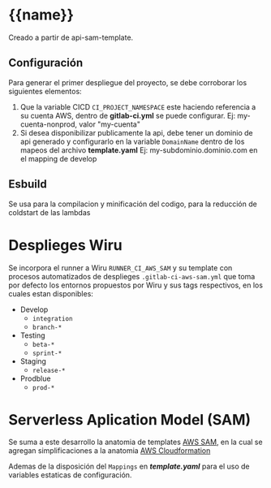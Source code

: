 # {{name}}

Creado a partir de api-sam-template.

## Configuración

Para generar el primer despliegue del proyecto, se debe corroborar los siguientes elementos:

1. Que la variable CICD `CI_PROJECT_NAMESPACE` este haciendo referencia a su cuenta AWS, dentro de **gitlab-ci.yml** se puede configurar. Ej: my-cuenta-nonprod, valor "my-cuenta"
2. Si desea disponibilizar publicamente la api, debe tener un dominio de api generado y configurarlo en la variable `DomainName` dentro de los mapeos del archivo **template.yaml** Ej: my-subdominio.dominio.com en el mapping de develop

## Esbuild

Se usa para la compilacion y minificación del codigo, para la reducción de coldstart de las lambdas

# Desplieges Wiru

Se incorpora el runner a Wiru `RUNNER_CI_AWS_SAM` y su template con procesos automatizados de desplieges `.gitlab-ci-aws-sam.yml` que toma por defecto los entornos propuestos por Wiru y sus tags respectivos, en los cuales estan disponibles:
* Develop
    + `integration`
    + `branch-*`
* Testing
    + `beta-*`
    + `sprint-*`
* Staging
    + `release-*`
* Prodblue
    + `prod-*`

# Serverless Aplication Model (SAM)

Se suma a este desarrollo la anatomia de templates [AWS SAM](https://docs.aws.amazon.com/serverless-application-model/latest/developerguide/sam-specification-template-anatomy.html "AWS SAM"), en la cual se agregan simplificaciones a la anatomia [AWS Cloudformation](https://docs.aws.amazon.com/AWSCloudFormation/latest/UserGuide/Welcome.html "AWS Cloudformation")

Ademas de la disposición del `Mappings` en ***template.yaml*** para el uso de variables estaticas de configuración.

